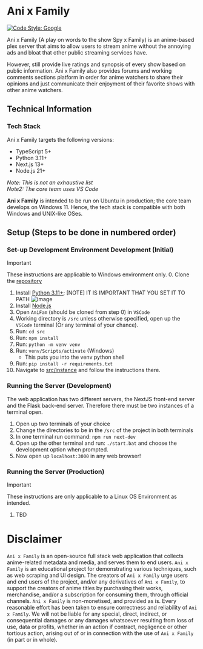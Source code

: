 # Ani x Family
[![Code Style: Google](https://img.shields.io/badge/code%20style-google-blueviolet.svg)](https://github.com/google/gts)

Ani x Family (A play on words to the show Spy x Family) is an anime-based plex server that aims to allow users to stream anime without the annoying ads and bloat that other public streaming services have. 

However, still provide live ratings and synopsis of every show based on public information. Ani x Family also provides forums and working comments sections platform in order for anime watchers to share their opinions and just communicate their enjoyment of their favorite shows with other anime watchers.

## Technical Information
### Tech Stack
Ani x Family targets the following versions:
- TypeScript 5+
- Python 3.11+
- Next.js 13+
- Node.js 21+

*Note: This is not an exhaustive list*  
*Note2: The core team uses VS Code*

**Ani x Family** is intended to be run on Ubuntu in production; the core team develops on Windows 11. Hence, the tech stack is compatible with both Windows and UNIX-like OSes.
## Setup (Steps to be done in numbered order)
### Set-up Development Environment Development (Initial)
> [!IMPORTANT]
These instructions are applicable to Windows environment only.
0. Clone the [repository](https://github.com/Bratah123/AniFam)
1. Install [Python 3.11+](https://www.python.org/downloads/); [NOTE] IT IS IMPORTANT THAT YOU SET IT TO PATH
  ![image](https://github.com/Bratah123/AniFam/assets/58405975/53613b44-3e0d-4f68-ad89-de69775a2776)
2. Install [Node.js](https://nodejs.org/en)
3. Open `AniFam` (should be cloned from step 0) in `VSCode`
4. Working directory is `/src` unless otherwise specified, open up the `VSCode` terminal (Or any terminal of your chance).
5. Run: `cd src`
6. Run: `npm install`
7. Run: `python -m venv venv`
8. Run: `venv/Scripts/activate` (Windows)
    - This puts you into the venv python shell
9. Run: `pip install -r requirements.txt`
10. Navigate to [src/instance](https://github.com/Bratah123/AniFam/tree/main/src/instance) and follow the instructions there.

### Running the Server (**Development**)
The web application has two different servers, the NextJS front-end server and the Flask back-end server.
Therefore there must be two instances of a terminal open.
1. Open up two terminals of your choice
2. Change the directories to be in the `/src` of the project in both terminals
3. In one terminal run command: `npm run next-dev`
4. Open up the other terminal and run: `./start.bat` and choose the development option when prompted.
5. Now open up `localhost:3000` in any web browser!

### Running the Server (**Production**)
> [!IMPORTANT]
These instructions are only applicable to a Linux OS Environment as intended.
1. TBD

# Disclaimer
`Ani x Family` is an open-source full stack web application that collects anime-related metadata and media, and serves them to end users. `Ani x Family` is an educational project for demonstrating various techniques, such as web scraping and UI design.
The creators of `Ani x Family` urge users and end users of the project, and/or any derivatives of `Ani x Family`, to support the creators of anime titles by purchasing their works, merchandise, and/or a subscription for consuming them, through official channels. `Ani x Family` is non-monetised, and provided as is. Every reasonable effort has been taken to ensure correctness and reliability of `Ani x Family`. We will not be liable for any special, direct, indirect, or consequential damages or any damages whatsoever resulting from loss of use, data or profits, whether in an action if contract, negligence or other tortious action, arising out of or in connection with the use of `Ani x Family` (in part or in whole).
